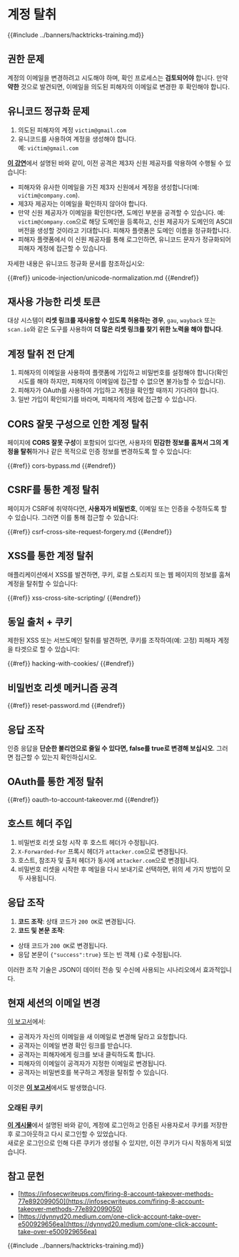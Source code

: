 # 계정 탈취

{{#include ../banners/hacktricks-training.md}}

## **권한 문제**

계정의 이메일을 변경하려고 시도해야 하며, 확인 프로세스는 **검토되어야** 합니다. 만약 **약한** 것으로 발견되면, 이메일을 의도된 피해자의 이메일로 변경한 후 확인해야 합니다.

## **유니코드 정규화 문제**

1. 의도된 피해자의 계정 `victim@gmail.com`
2. 유니코드를 사용하여 계정을 생성해야 합니다.\
예: `vićtim@gmail.com`

[**이 강연**](https://www.youtube.com/watch?v=CiIyaZ3x49c)에서 설명된 바와 같이, 이전 공격은 제3자 신원 제공자를 악용하여 수행될 수 있습니다:

- 피해자와 유사한 이메일을 가진 제3자 신원에서 계정을 생성합니다(예: `vićtim@company.com`).
- 제3자 제공자는 이메일을 확인하지 않아야 합니다.
- 만약 신원 제공자가 이메일을 확인한다면, 도메인 부분을 공격할 수 있습니다. 예: `victim@ćompany.com`으로 해당 도메인을 등록하고, 신원 제공자가 도메인의 ASCII 버전을 생성할 것이라고 기대합니다. 피해자 플랫폼은 도메인 이름을 정규화합니다.
- 피해자 플랫폼에서 이 신원 제공자를 통해 로그인하면, 유니코드 문자가 정규화되어 피해자 계정에 접근할 수 있습니다.

자세한 내용은 유니코드 정규화 문서를 참조하십시오:

{{#ref}}
unicode-injection/unicode-normalization.md
{{#endref}}

## **재사용 가능한 리셋 토큰**

대상 시스템이 **리셋 링크를 재사용할 수 있도록 허용하는 경우**, `gau`, `wayback` 또는 `scan.io`와 같은 도구를 사용하여 **더 많은 리셋 링크를 찾기 위한 노력을 해야 합니다**.

## **계정 탈취 전 단계**

1. 피해자의 이메일을 사용하여 플랫폼에 가입하고 비밀번호를 설정해야 합니다(확인 시도를 해야 하지만, 피해자의 이메일에 접근할 수 없으면 불가능할 수 있습니다).
2. 피해자가 OAuth를 사용하여 가입하고 계정을 확인할 때까지 기다려야 합니다.
3. 일반 가입이 확인되기를 바라며, 피해자의 계정에 접근할 수 있습니다.

## **CORS 잘못 구성으로 인한 계정 탈취**

페이지에 **CORS 잘못 구성**이 포함되어 있다면, 사용자의 **민감한 정보를 훔쳐서 그의 계정을 탈취**하거나 같은 목적으로 인증 정보를 변경하도록 할 수 있습니다:

{{#ref}}
cors-bypass.md
{{#endref}}

## **CSRF를 통한 계정 탈취**

페이지가 CSRF에 취약하다면, **사용자가 비밀번호**, 이메일 또는 인증을 수정하도록 할 수 있습니다. 그러면 이를 통해 접근할 수 있습니다:

{{#ref}}
csrf-cross-site-request-forgery.md
{{#endref}}

## **XSS를 통한 계정 탈취**

애플리케이션에서 XSS를 발견하면, 쿠키, 로컬 스토리지 또는 웹 페이지의 정보를 훔쳐 계정을 탈취할 수 있습니다:

{{#ref}}
xss-cross-site-scripting/
{{#endref}}

## **동일 출처 + 쿠키**

제한된 XSS 또는 서브도메인 탈취를 발견하면, 쿠키를 조작하여(예: 고정) 피해자 계정을 타겟으로 할 수 있습니다:

{{#ref}}
hacking-with-cookies/
{{#endref}}

## **비밀번호 리셋 메커니즘 공격**

{{#ref}}
reset-password.md
{{#endref}}

## **응답 조작**

인증 응답을 **단순한 불리언으로 줄일 수 있다면, false를 true로 변경해 보십시오**. 그러면 접근할 수 있는지 확인하십시오.

## OAuth를 통한 계정 탈취

{{#ref}}
oauth-to-account-takeover.md
{{#endref}}

## 호스트 헤더 주입

1. 비밀번호 리셋 요청 시작 후 호스트 헤더가 수정됩니다.
2. `X-Forwarded-For` 프록시 헤더가 `attacker.com`으로 변경됩니다.
3. 호스트, 참조자 및 출처 헤더가 동시에 `attacker.com`으로 변경됩니다.
4. 비밀번호 리셋을 시작한 후 메일을 다시 보내기로 선택하면, 위의 세 가지 방법이 모두 사용됩니다.

## 응답 조작

1. **코드 조작**: 상태 코드가 `200 OK`로 변경됩니다.
2. **코드 및 본문 조작**:
- 상태 코드가 `200 OK`로 변경됩니다.
- 응답 본문이 `{"success":true}` 또는 빈 객체 `{}`로 수정됩니다.

이러한 조작 기술은 JSON이 데이터 전송 및 수신에 사용되는 시나리오에서 효과적입니다.

## 현재 세션의 이메일 변경

[이 보고서](https://dynnyd20.medium.com/one-click-account-take-over-e500929656ea)에서:

- 공격자가 자신의 이메일을 새 이메일로 변경해 달라고 요청합니다.
- 공격자는 이메일 변경 확인 링크를 받습니다.
- 공격자는 피해자에게 링크를 보내 클릭하도록 합니다.
- 피해자의 이메일이 공격자가 지정한 이메일로 변경됩니다.
- 공격자는 비밀번호를 복구하고 계정을 탈취할 수 있습니다.

이것은 [**이 보고서**](https://dynnyd20.medium.com/one-click-account-take-over-e500929656ea)에서도 발생했습니다.

### 오래된 쿠키

[**이 게시물**](https://medium.com/@niraj1mahajan/uncovering-the-hidden-vulnerability-how-i-found-an-authentication-bypass-on-shopifys-exchange-cc2729ea31a9)에서 설명된 바와 같이, 계정에 로그인하고 인증된 사용자로서 쿠키를 저장한 후 로그아웃하고 다시 로그인할 수 있었습니다.\
새로운 로그인으로 인해 다른 쿠키가 생성될 수 있지만, 이전 쿠키가 다시 작동하게 되었습니다.

## 참고 문헌

- [https://infosecwriteups.com/firing-8-account-takeover-methods-77e892099050](https://infosecwriteups.com/firing-8-account-takeover-methods-77e892099050)
- [https://dynnyd20.medium.com/one-click-account-take-over-e500929656ea](https://dynnyd20.medium.com/one-click-account-take-over-e500929656ea)

{{#include ../banners/hacktricks-training.md}}
